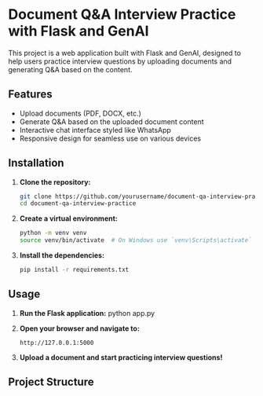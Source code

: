 # Document Q&A Interview Practice with Flask and GenAI

This project is a web application built with Flask and GenAI, designed to help users practice interview questions by uploading documents and generating Q&A based on the content.

## Features

- Upload documents (PDF, DOCX, etc.)
- Generate Q&A based on the uploaded document content
- Interactive chat interface styled like WhatsApp
- Responsive design for seamless use on various devices

## Installation

1. **Clone the repository:**
    ```bash
    git clone https://github.com/yourusername/document-qa-interview-practice.git
    cd document-qa-interview-practice
    ```

2. **Create a virtual environment:**
    ```bash
    python -m venv venv
    source venv/bin/activate  # On Windows use `venv\Scripts\activate`
    ```

3. **Install the dependencies:**
    ```bash
    pip install -r requirements.txt
    ```

## Usage

1. **Run the Flask application:**
    python app.py

2. **Open your browser and navigate to:**
    ```
    http://127.0.0.1:5000
    ```

3. **Upload a document and start practicing interview questions!**

## Project Structure

